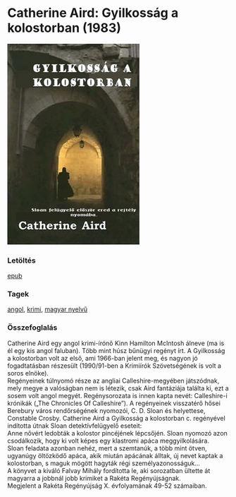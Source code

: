 # <a name="id_1215">Catherine Aird: Gyilkosság a kolostorban (1983)</a>
<img src="https://github.com/BercziSandor/calibre_lib/raw/main/libs/main/Catherine%20Aird/Gyilkossag%20a%20kolostorban%20%281215%29/cover.jpg" alt="cover" width="300"/>

### Letöltés
[epub](https://github.com/BercziSandor/calibre_lib/raw/main/libs/main/Catherine%20Aird/Gyilkossag%20a%20kolostorban%20%281215%29/Gyilkossag%20a%20kolostorban%20-%20Catherine%20Aird.epub)

### Tagek
[angol](https://github.com/berczisandor/calibre_lib/blob/main/libs/main/tags/angol.md), [krimi](https://github.com/berczisandor/calibre_lib/blob/main/libs/main/tags/krimi.md), [magyar nyelvű](https://github.com/berczisandor/calibre_lib/blob/main/libs/main/tags/magyar%20nyelv%c5%b1.md)

### Összefoglalás
<div>
<p>Catherine ​Aird egy angol krimi-írónő Kinn Hamilton McIntosh álneve (ma is él egy kis angol faluban). Több mint húsz bűnügyi regényt írt. A Gyilkosság a kolostorban volt az első, ami 1966-ban jelent meg, és nagyon jó fogadtatásban részesült (1990/91-ben a Krimiírók Szövetségének is volt a soros elnöke).<br>Regényeinek túlnyomó része az angliai Calleshire-megyében játszódnak, mely megye a valóságban nem is létezik, csak Aird fantáziája találta ki, ezt a sosem volt angol megyét. Regénysorozata is innen kapta nevét: Calleshire-i krónikák („The Chronicles Of Calleshire”). A regényeinek visszatérő hősei Berebury város rendőrségének nyomozói, C. D. Sloan és helyettese, Constable Crosby. Catherine Aird a Gyilkosság a kolostorban c. regényével indította útnak Sloan detektívfelügyelő eseteit:<br>Anne nővért ledobták a kolostor pincéjének lépcsőjén. Sloan nyomozó azon csodálkozik, hogy ki volt képes egy klastromi apáca meggyilkolására.<br>Sloan feladata azonban nehéz, mert a szemtanúk, a több mint ötven, ugyanúgy öltözködő apáca, akik miután apácának álltak, új nevet kaptak a kolostorban, s maguk mögött hagyták régi személyazonosságuk…<br>A könyvet a kiváló Falvay Mihály fordította le, aki sorozatban ültette át magyarra a jobbnál jobb krimiket a Rakéta Regényújságnak.<br>Megjelent a Rakéta Regényújság X. évfolyamának 49-52 számaiban.</p></div>


